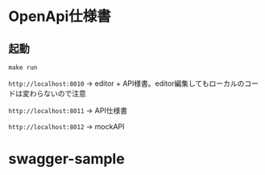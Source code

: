 # OpenApi仕様書
## 起動
```
make run
```
`http://localhost:8010` -> editor + API様書。editor編集してもローカルのコードは変わらないので注意

`http://localhost:8011` -> API仕様書

`http://localhost:8012` -> mockAPI
# swagger-sample
